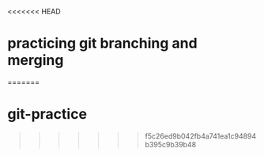 <<<<<<< HEAD
# practicing git branching and merging
=======
# git-practice
>>>>>>> f5c26ed9b042fb4a741ea1c94894b395c9b39b48
